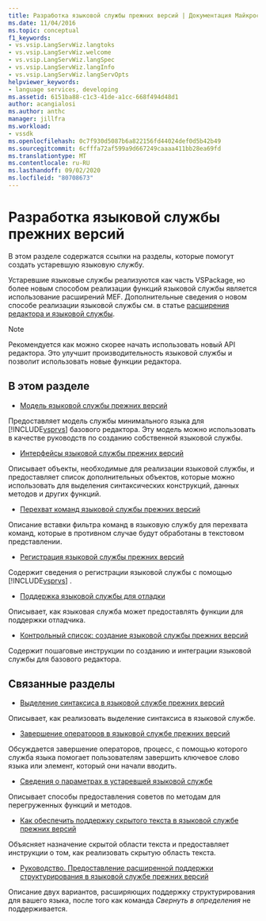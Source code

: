 ```yaml
---
title: Разработка языковой службы прежних версий | Документация Майкрософт
ms.date: 11/04/2016
ms.topic: conceptual
f1_keywords:
- vs.vsip.LangServWiz.langtoks
- vs.vsip.LangServWiz.welcome
- vs.vsip.LangServWiz.langSpec
- vs.vsip.LangServWiz.langInfo
- vs.vsip.LangServWiz.langServOpts
helpviewer_keywords:
- language services, developing
ms.assetid: 6151ba88-c1c3-41de-a1cc-668f494d48d1
author: acangialosi
ms.author: anthc
manager: jillfra
ms.workload:
- vssdk
ms.openlocfilehash: 0c7f930d5087b6a822156fd44024def0d5b42b49
ms.sourcegitcommit: 6cfffa72af599a9d667249caaaa411bb28ea69fd
ms.translationtype: MT
ms.contentlocale: ru-RU
ms.lasthandoff: 09/02/2020
ms.locfileid: "80708673"
---
```

# <a name="develop-a-legacy-language-service"></a>Разработка языковой службы прежних версий
В этом разделе содержатся ссылки на разделы, которые помогут создать устаревшую языковую службу.

 Устаревшие языковые службы реализуются как часть VSPackage, но более новым способом реализации функций языковой службы является использование расширений MEF. Дополнительные сведения о новом способе реализации языковой службы см. в статье [расширения редактора и языковой службы](../../extensibility/editor-and-language-service-extensions.md).

> [!NOTE]
> Рекомендуется как можно скорее начать использовать новый API редактора. Это улучшит производительность языковой службы и позволит использовать новые функции редактора.

## <a name="in-this-section"></a>В этом разделе
- [Модель языковой службы прежних версий](../../extensibility/internals/model-of-a-legacy-language-service.md)

 Предоставляет модель службы минимального языка для [!INCLUDE[vsprvs](../../code-quality/includes/vsprvs_md.md)] базового редактора. Эту модель можно использовать в качестве руководств по созданию собственной языковой службы.

- [Интерфейсы языковой службы прежних версий](../../extensibility/internals/legacy-language-service-interfaces.md)

 Описывает объекты, необходимые для реализации языковой службы, и предоставляет список дополнительных объектов, которые можно использовать для выделения синтаксических конструкций, данных методов и других функций.

- [Перехват команд языковой службы прежних версий](../../extensibility/internals/intercepting-legacy-language-service-commands.md)

 Описание вставки фильтра команд в языковую службу для перехвата команд, которые в противном случае будут обработаны в текстовом представлении.

- [Регистрация языковой службы прежних версий](../../extensibility/internals/registering-a-legacy-language-service2.md)

 Содержит сведения о регистрации языковой службы с помощью [!INCLUDE[vsprvs](../../code-quality/includes/vsprvs_md.md)] .

- [Поддержка языковой службы для отладки](../../extensibility/internals/language-service-support-for-debugging.md)

 Описывает, как языковая служба может предоставлять функции для поддержки отладчика.

- [Контрольный список: создание языковой службы прежних версий](../../extensibility/internals/checklist-creating-a-legacy-language-service.md)

 Содержит пошаговые инструкции по созданию и интеграции языковой службы для базового редактора.

## <a name="related-sections"></a>Связанные разделы
- [Выделение синтаксиса в языковой службе прежних версий](../../extensibility/internals/syntax-coloring-in-a-legacy-language-service.md)

 Описывает, как реализовать выделение синтаксиса в языковой службе.

- [Завершение операторов в языковой службе прежних версий](../../extensibility/internals/statement-completion-in-a-legacy-language-service.md)

 Обсуждается завершение операторов, процесс, с помощью которого служба языка помогает пользователям завершить ключевое слово языка или элемент, который они начали вводить.

- [Сведения о параметрах в устаревшей языковой службе](../../extensibility/internals/parameter-info-in-a-legacy-language-service1.md)

 Описывает способы предоставления советов по методам для перегруженных функций и методов.

- [Как обеспечить поддержку скрытого текста в языковой службе прежних версий](../../extensibility/internals/how-to-provide-hidden-text-support-in-a-legacy-language-service.md)

 Объясняет назначение скрытой области текста и предоставляет инструкции о том, как реализовать скрытую область текста.

- [Руководство. Предоставление расширенной поддержки структурирования в языковой службе прежних версий](../../extensibility/internals/how-to-provide-expanded-outlining-support-in-a-legacy-language-service.md)

 Описание двух вариантов, расширяющих поддержку структурирования для вашего языка, после того как команда *Свернуть в определения* не поддерживается.
